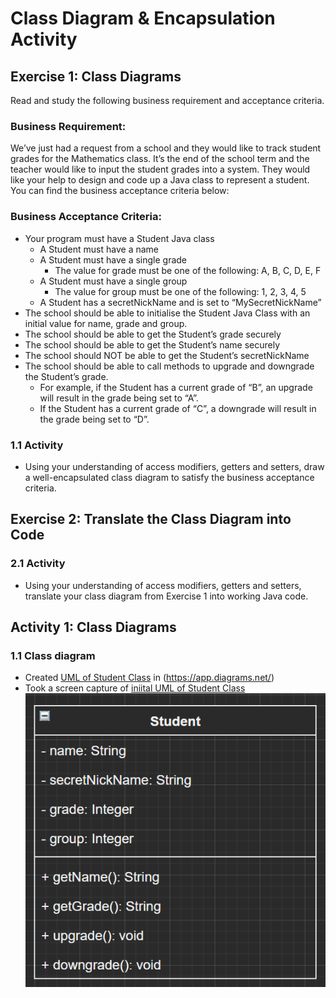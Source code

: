 # Class Diagram &amp; Encapsulation Activity

## Exercise 1: Class Diagrams 
Read and study the following business requirement and acceptance criteria. 

### Business Requirement: 
We’ve just had a request from a school and they would like to track student grades for the Mathematics class. 
It’s the end of the school term and  the teacher would like to input the student grades into a system. 
They would like your help to design and code up a Java class to represent a  student. 
You can find the business acceptance criteria below: 

### Business Acceptance Criteria: 
- Your program must have a Student Java class 
  - A Student must have a name 
  - A Student must have a single grade 
    - The value for grade must be one of the following: A, B, C, D, E, F 
  - A Student must have a single group 
    - The value for group must be one of the following: 1, 2, 3, 4, 5 
  - A Student has a secretNickName and is set to “MySecretNickName” 
- The school should be able to initialise the Student Java Class with an initial value for name, grade and group. 
- The school should be able to get the Student’s grade securely 
- The school should be able to get the Student’s name securely 
- The school should NOT be able to get the Student’s secretNickName 
- The school should be able to call methods to upgrade and downgrade the Student’s grade. 
  - For example, if the Student has a current grade of “B”, an upgrade will result in the grade being set to “A”. 
  - If the Student has a current grade of “C”, a downgrade will result in the grade being set to “D”. 

### 1.1 Activity
- Using your understanding of access modifiers, getters and setters, 
draw a well-encapsulated class diagram to satisfy the business  acceptance criteria. 

## Exercise 2: Translate the Class Diagram into Code 
### 2.1 Activity
- Using your understanding of access modifiers, getters and setters, translate your class diagram from Exercise 1 into working Java  code.

## Activity 1: Class Diagrams

### 1.1 Class diagram
- Created [UML of Student Class](docs/StudentClassUML.drawio) in (https://app.diagrams.net/)
- Took a screen capture of [iniital UML of Student Class](docs/InitialStudentClassUML.png)
![iniital UML of Student Class](docs/InitialStudentClassUML.png)
